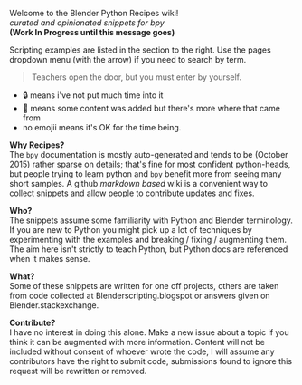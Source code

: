 Welcome to the Blender Python Recipes wiki!  
_curated and opinionated snippets for bpy_  
**(Work In Progress until this message goes)**

Scripting examples are listed in the section to the right. Use the pages dropdown menu (with the arrow) if you need to search by term.

> Teachers open the door, but you must enter by yourself.  
  
- :lock: means i've not put much time into it  
- :wrench: means some content was added but there's more where that came from  
- no emojii means it's OK for the time being.

**Why Recipes?**   
The `bpy` documentation is mostly auto-generated and tends to be (October 2015) rather sparse on details; that's fine for most confident python-heads, but people trying to learn python and `bpy`  benefit more from seeing many short samples. A github _markdown based_ wiki is a convenient way to collect snippets and allow people to contribute updates and fixes.

**Who?**   
The snippets assume some familiarity with Python and Blender terminology. If you are new to Python you might pick up a lot of techniques by experimenting with the examples and breaking / fixing / augmenting them. The aim here isn't strictly to teach Python, but Python docs are referenced when it makes sense. 

**What?**  
Some of these snippets are written for one off projects, others are taken from code collected at Blenderscripting.blogspot or answers given on Blender.stackexchange.

**Contribute?**  
I have no interest in doing this alone. Make a new issue about a topic if you think it can be augmented with more information. Content will not be included without consent of whoever wrote the code, I will assume any contributors have the right to submit code, submissions found to ignore this request will be rewritten or removed.
